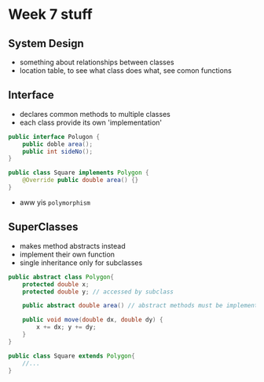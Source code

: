# Week 7 stuff

## System Design

- something about relationships between classes
- location table, to see what class does what, see comon functions 

## Interface

- declares common methods to multiple classes
- each class provide its own 'implementation'

```java
public interface Polugon {
    public doble area();
    public int sideNo();
}
```

```java
public class Square implements Polygon {
    @Override public double area() {}
}
```

- aww yis `polymorphism`

## SuperClasses

- makes method abstracts instead
- implement their own function
- single inheritance only for subclasses

```java
public abstract class Polygon{
    protected double x;
    protected double y; // accessed by subclass

    public abstract double area() // abstract methods must be implemented/ overrided

    public void move(double dx, double dy) {
        x += dx; y += dy;
    }
}
```

```java
public class Square extends Polygon{
    //...
}

```
